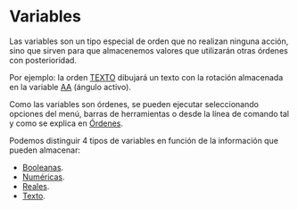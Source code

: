 # Variables

Las variables son un tipo especial de orden que no realizan ninguna acción, sino que sirven para que almacenemos valores que utilizarán otras órdenes con posterioridad.

Por ejemplo: la orden [TEXTO](../../ventana-de-dibujo/ordenes/t/texto.md) dibujará un texto con la rotación almacenada en la variable [AA](../../ventana-de-dibujo/variables/a/aa.md) \(ángulo activo\).

Como las variables son órdenes, se pueden ejecutar seleccionando opciones del menú, barras de herramientas o desde la línea de comando tal y como se explica en [Órdenes](../).

Podemos distinguir 4 tipos de variables en función de la información que pueden almacenar:

* [Booleanas](variables-booleanas.md).
* [Numéricas](variables-numericas.md).
* [Reales](variables-reales.md).
* [Texto](variables-de-tipo-texto.md).

